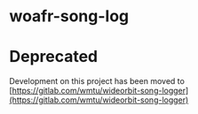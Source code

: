 # woafr-song-log

# Deprecated

Development on this project has been moved to [https://gitlab.com/wmtu/wideorbit-song-logger](https://gitlab.com/wmtu/wideorbit-song-logger)
